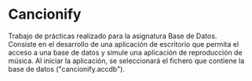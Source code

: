 # Cancionify
Trabajo de prácticas realizado para la asignatura Base de Datos.  
Consiste en el desarrollo de una aplicación de escritorio que permita el acceso a una base de datos y simule una aplicación de reproducción de música. Al iniciar la aplicación, se seleccionará el fichero que contiene la base de datos ("cancionify.accdb").
